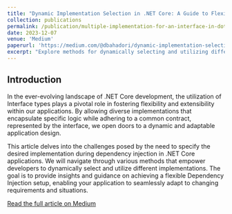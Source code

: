 ```yaml
---
title: "Dynamic Implementation Selection in .NET Core: A Guide to Flexible Dependency Injection"
collection: publications
permalink: /publication/multiple-implementation-for-an-interface-in-dotnet-core
date: 2023-12-07
venue: 'Medium'
paperurl: 'https://medium.com/@dbahadori/dynamic-implementation-selection-in-net-core-a-guide-to-flexible-dependency-injection-22fc96b1b14a'
excerpt: "Explore methods for dynamically selecting and utilizing different implementations in .NET Core applications through Dependency Injection. Enhance flexibility and adaptability in your application design."
---
```

## Introduction

In the ever-evolving landscape of .NET Core development, the utilization of Interface types plays a pivotal role in fostering flexibility and extensibility within our applications. By allowing diverse implementations that encapsulate specific logic while adhering to a common contract, represented by the interface, we open doors to a dynamic and adaptable application design.

This article delves into the challenges posed by the need to specify the desired implementation during dependency injection in .NET Core applications. We will navigate through various methods that empower developers to dynamically select and utilize different implementations. The goal is to provide insights and guidance on achieving a flexible Dependency Injection setup, enabling your application to seamlessly adapt to changing requirements and situations.

[Read the full article on Medium](https://medium.com/@dbahadori/dynamic-implementation-selection-in-net-core-a-guide-to-flexible-dependency-injection-22fc96b1b14a)
